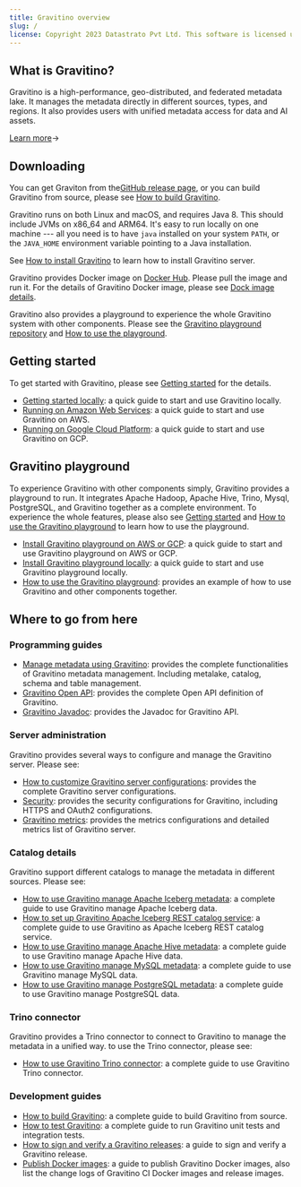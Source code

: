 ```yaml
---
title: Gravitino overview
slug: /
license: Copyright 2023 Datastrato Pvt Ltd. This software is licensed under the Apache License version 2.
---
```


## What is Gravitino?

Gravitino is a high-performance, geo-distributed, and federated metadata lake. It manages the
metadata directly in different sources, types, and regions. It also provides users with unified
metadata access for data and AI assets.

[Learn more](./overview)&rarr;

## Downloading

You can get Graviton from the[GitHub release page](https://github.com/datastrato/gravitino/releases),
or you can build Gravitino from source, please see [How to build Gravitino](./how-to-build).

Gravitino runs on both Linux and macOS, and requires Java 8. This should include JVMs on x86_64 and
ARM64. It's easy to run locally on one machine --- all you need is to have `java` installed on
your system `PATH`, or the `JAVA_HOME` environment variable pointing to a Java installation.

See [How to install Gravitino](./how-to-install) to learn how to install Gravitino server.

Gravitino provides Docker image on [Docker Hub](https://hub.docker.com/u/datastrato).
Please pull the image and run it. For the details of Gravitino Docker image, please see
[Dock image details](./docker-image-details).

Gravitino also provides a playground to experience the whole Gravitino system with other components.
Please see the [Gravitino playground repository](https://github.com/datastrato/gravitino-playground)
and [How to use the playground](./how-to-use-the-playground).

## Getting started

To get started with Gravitino, please see [Getting started](./getting-started) for the details.

* [Getting started locally](./getting-started#getting-started-locally): a quick guide to start
  and use Gravitino locally.
* [Running on Amazon Web Services](./getting-started#getting-started-on-amazon-web-services): a
  quick guide to start and use Gravitino on AWS.
* [Running on Google Cloud Platform](./getting-started#getting-started-on-google-cloud-platform):
  a quick guide to start and use Gravitino on GCP.

## Gravitino playground

To experience Gravitino with other components simply, Gravitino provides a playground to run. It
integrates Apache Hadoop, Apache Hive, Trino, Mysql, PostgreSQL, and Gravitino together as a
complete environment. To experience the whole features, please also see
[Getting started](./getting-started) and [How to use the Gravitino playground](./how-to-use-the-playground)
to learn how to use the playground.

* [Install Gravitino playground on AWS or GCP](./getting-started#installing-gravitino-playground-on-aws-or-google-cloud-platform):
  a quick guide to start and use Gravitino playground on AWS or GCP.
* [Install Gravitino playground locally](./getting-started#installing-gravitino-playground-locally):
  a quick guide to start and use Gravitino playground locally.
* [How to use the Gravitino playground](./how-to-use-the-playground): provides an example of how
  to use Gravitino and other components together.

## Where to go from here

### Programming guides

* [Manage metadata using Gravitino](./manage-metadata-using-gravitino): provides the complete
  functionalities of Gravitino metadata management. Including metalake, catalog, schema and
  table management.
* [Gravitino Open API](/apis/java/index.html): provides the complete Open API definition of 
  Gravitino.
* [Gravitino Javadoc](./apis/rest/gravitino-rest-api): provides the Javadoc for Gravitino API.

### Server administration

Gravitino provides several ways to configure and manage the Gravitino server. Please see:

* [How to customize Gravitino server configurations](./gravitino-server-config): provides the
  complete Gravitino server configurations.
* [Security](./security): provides the security configurations for Gravitino, including HTTPS
  and OAuth2 configurations.
* [Gravitino metrics](./metrics): provides the metrics configurations and detailed metrics list
  of Gravitino server.

### Catalog details

Gravitino support different catalogs to manage the metadata in different sources. Please see:

* [How to use Gravitino manage Apache Iceberg metadata](./lakehouse-iceberg-catalog): a complete
  guide to use Gravitino manage Apache Iceberg data.
* [How to set up Gravitino Apache Iceberg REST catalog service](./iceberg-rest-service.md): a
  complete guide to use Gravitino as Apache Iceberg REST catalog service.
* [How to use Gravitino manage Apache Hive metadata](./apache-hive-catalog): a complete guide to
  use Gravitino manage Apache Hive data.
* [How to use Gravitino manage MySQL metadata](./jdbc-mysql-catalog): a complete guide to use
  Gravitino manage MySQL data.
* [How to use Gravitino manage PostgreSQL metadata](./jdbc-postgresql-catalog): a complete guide
  to use Gravitino manage PostgreSQL data.

### Trino connector

Gravitino provides a Trino connector to connect to Gravitino to manage the metadata in a unified
way. to use the Trino connector, please see:

* [How to use Gravitino Trino connector](./trino-connector/index): a complete guide to use Gravitino
  Trino connector.

### Development guides

* [How to build Gravitino](./how-to-build): a complete guide to build Gravitino from
  source.
* [How to test Gravitino](./how-to-test): a complete guide to run Gravitino unit tests and
  integration tests.
* [How to sign and verify a Gravitino releases](./how-to-sign-releases): a guide to sign and verify
  a Gravitino release.
* [Publish Docker images](./publish-docker-images): a guide to publish Gravitino Docker images,
  also list the change logs of Gravitino CI Docker images and release images.
